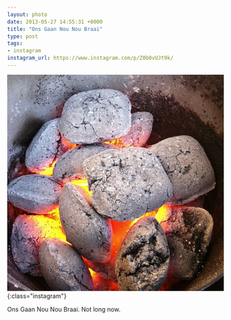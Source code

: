 ```yaml
---
layout: photo
date: 2013-05-27 14:55:31 +0000
title: "Ons Gaan Nou Nou Braai"
type: post
tags:
- instagram
instagram_url: https://www.instagram.com/p/Z0b0vUJt9k/
---
```


![Instagram - Z0b0vUJt9k](/img/Z0b0vUJt9k.jpg){:class="instagram"}

Ons Gaan Nou Nou Braai. Not long now.
